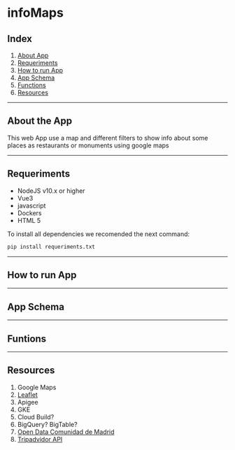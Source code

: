 # infoMaps


## Index

1. [About App](#aboutApp)
2. [Requeriments](#requeriments)
3. [How to run App](#runApp)
4. [App Schema](#schema)
5. [Functions](#functions)
6. [Resources](#resources)
---

## About the App <a name= "aboutApp"></a>

This web App use a map and different filters to show info about some places as restaurants
or monuments using google maps

---

## Requeriments <a name= "requeriments"></a>
- NodeJS v10.x or higher
- Vue3
- javascript
- Dockers
- HTML 5

To install all dependencies we recomended the next command:

```bash
pip install requeriments.txt
```
---

## How to run App <a name="runApp"></a>


---
## App Schema <a name = "schema"> </a>


---

## Funtions  <a name = "functions"> </a>


---

## Resources  <a name = "resources"> </a>

1. Google Maps
2. [Leaflet](https://leafletjs.com/)
3. Apigee
4. GKE
5. Cloud Build?
6. BigQuery? BigTable?
7. [Open Data Comunidad de Madrid](https://datos.madrid.es/portal/site/egob/menuitem.9e1e2f6404558187cf35cf3584f1a5a0/?vgnextoid=374512b9ace9f310VgnVCM100000171f5a0aRCRD&vgnextchannel=374512b9ace9f310VgnVCM100000171f5a0aRCRD&vgnextfmt=default)
8. [Tripadvidor API](https://www.tripadvisor.com/developers)

